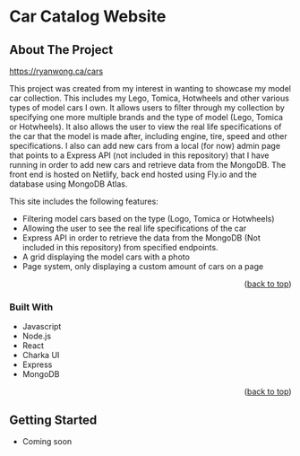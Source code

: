 # Car Catalog Website

<!-- ABOUT THE PROJECT -->
## About The Project

https://ryanwong.ca/cars

This project was created from my interest in wanting to showcase my model car collection. This includes my Lego, Tomica, Hotwheels and other various types of model cars I own. It allows users to filter through my collection by specifying one more multiple brands and the type of model (Lego, Tomica or Hotwheels). It also allows the user to view the real life specifications of the car that the model is made after, including engine, tire, speed and other specifications. I also can add new cars from a local (for now) admin page that points to a Express API (not included in this repository) that I have running in order to add new cars and retrieve data from the MongoDB. The front end is hosted on Netlify, back end hosted using Fly.io and the database using MongoDB Atlas.

This site includes the following features:
* Filtering model cars based on the type (Logo, Tomica or Hotwheels)
* Allowing the user to see the real life specifications of the car
* Express API in order to retrieve the data from the MongoDB (Not included in this repository) from specified endpoints.
* A grid displaying the model cars with a photo
* Page system, only displaying a custom amount of cars on a page

<p align="right">(<a href="#readme-top">back to top</a>)</p>



### Built With

* Javascript
* Node.js
* React
* Charka UI
* Express
* MongoDB
  
<p align="right">(<a href="#readme-top">back to top</a>)</p>



<!-- GETTING STARTED -->
## Getting Started

* Coming soon
